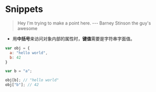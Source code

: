 # Snippets

> Hey I'm trying to make a point here. --- Barney Stinson the guy's awesome



- 用**中括号**来访问对象内部的属性时，**键值**需要是字符串字面值。

```javascript
var obj = {
  a: "hello world",
  b: 42
}

var b = "a";

obj[b]; // "hello world"
obj["b"]; // 42
```


